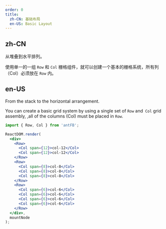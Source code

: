 ```yaml
---
order: 0
title:
  zh-CN: 基础布局
  en-US: Basic Layout
---
```


## zh-CN

从堆叠到水平排列。

使用单一的一组 `Row` 和 `Col` 栅格组件，就可以创建一个基本的栅格系统，所有列（Col）必须放在 `Row` 内。

## en-US

From the stack to the horizontal arrangement.

You can create a basic grid system by using a single set of `Row` and` Col` grid assembly, ,all of the columns (Col) must be placed in `Row`.

````jsx
import { Row, Col } from 'antFB';

ReactDOM.render(
  <div>
    <Row>
      <Col span={12}>col-12</Col>
      <Col span={12}>col-12</Col>
    </Row>
    <Row>
      <Col span={8}>col-8</Col>
      <Col span={8}>col-8</Col>
      <Col span={8}>col-8</Col>
    </Row>
    <Row>
      <Col span={6}>col-6</Col>
      <Col span={6}>col-6</Col>
      <Col span={6}>col-6</Col>
      <Col span={6}>col-6</Col>
    </Row>
  </div>,
  mountNode
);
````
